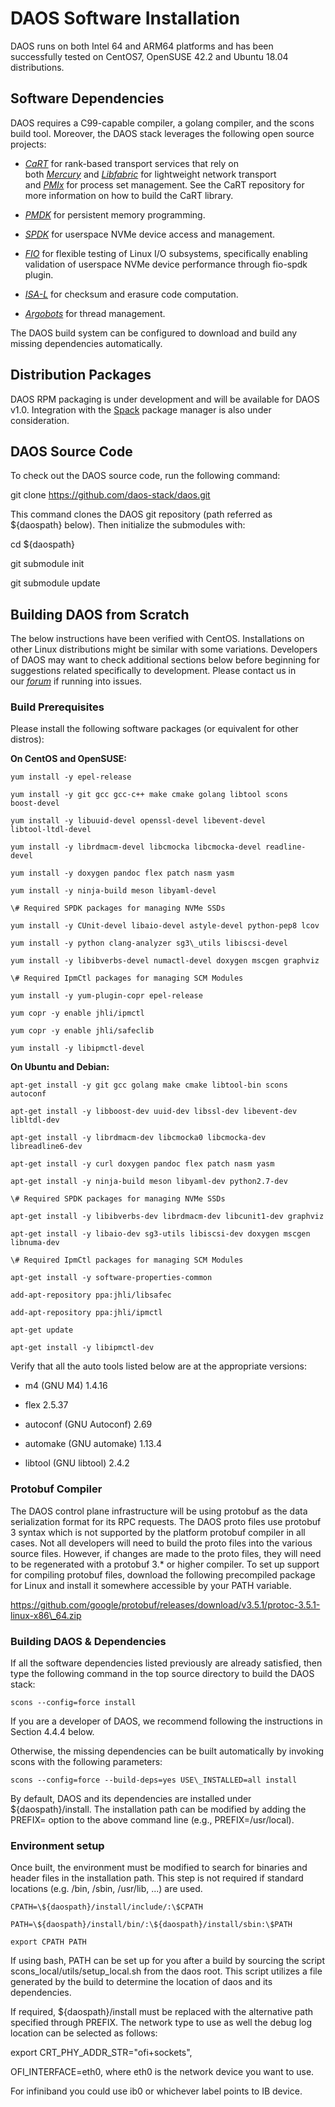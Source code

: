 DAOS Software Installation
==========================

DAOS runs on both Intel 64 and ARM64 platforms and has been
successfully tested on CentOS7, OpenSUSE 42.2 and Ubuntu 18.04
distributions.

Software Dependencies
---------------------

DAOS requires a C99-capable compiler, a golang compiler, and the scons
build tool. Moreover, the DAOS stack leverages the following open source
projects:

-   [*CaRT*](https://github.com/daos-stack/cart) for rank-based
    transport services that rely on
    both [*Mercury*](https://mercury-hpc.github.io/) and [*Libfabric*](https://ofiwg.github.io/libfabric/) for
    lightweight network transport
    and [*PMIx*](https://github.com/pmix/master) for process set
    management. See the CaRT repository for more information on how to
    build the CaRT library.

-   [*PMDK*](https://github.com/pmem/pmdk.git) for persistent memory
    programming.

-   [*SPDK*](http://spdk.io/) for userspace NVMe device access and
    management.

-   [*FIO*](https://github.com/axboe/fio) for flexible testing of Linux
    I/O subsystems, specifically enabling validation of userspace NVMe
    device performance through fio-spdk plugin.

-   [*ISA-L*](https://github.com/01org/isa-l) for checksum and erasure
    code computation.

-   [*Argobots*](https://github.com/pmodels/argobots) for thread
    management.

The DAOS build system can be configured to download and build any
missing dependencies automatically.

Distribution Packages
---------------------

DAOS RPM packaging is under development and will be available for DAOS
v1.0. Integration with the [Spack](https://spack.io/) package manager is
also under consideration.

DAOS Source Code
----------------

To check out the DAOS source code, run the following command:

git clone https://github.com/daos-stack/daos.git

This command clones the DAOS git repository (path referred as
\${daospath} below). Then initialize the submodules with:

cd \${daospath}

git submodule init

git submodule update

Building DAOS from Scratch
--------------------------

The below instructions have been verified with CentOS. Installations on
other Linux distributions might be similar with some variations.
Developers of DAOS may want to check additional sections below before
beginning for suggestions related specifically to development. Please
contact us in our [*forum*](https://daos.groups.io/g/daos) if running
into issues.

### Build Prerequisites

Please install the following software packages (or equivalent for other
distros):

**On CentOS and OpenSUSE:**

    yum install -y epel-release

    yum install -y git gcc gcc-c++ make cmake golang libtool scons
    boost-devel

    yum install -y libuuid-devel openssl-devel libevent-devel
    libtool-ltdl-devel

    yum install -y librdmacm-devel libcmocka libcmocka-devel readline-devel

    yum install -y doxygen pandoc flex patch nasm yasm

    yum install -y ninja-build meson libyaml-devel

    \# Required SPDK packages for managing NVMe SSDs

    yum install -y CUnit-devel libaio-devel astyle-devel python-pep8 lcov

    yum install -y python clang-analyzer sg3\_utils libiscsi-devel

    yum install -y libibverbs-devel numactl-devel doxygen mscgen graphviz

    \# Required IpmCtl packages for managing SCM Modules

    yum install -y yum-plugin-copr epel-release

    yum copr -y enable jhli/ipmctl

    yum copr -y enable jhli/safeclib

    yum install -y libipmctl-devel

**On Ubuntu and Debian:**

    apt-get install -y git gcc golang make cmake libtool-bin scons autoconf

    apt-get install -y libboost-dev uuid-dev libssl-dev libevent-dev
    libltdl-dev

    apt-get install -y librdmacm-dev libcmocka0 libcmocka-dev
    libreadline6-dev

    apt-get install -y curl doxygen pandoc flex patch nasm yasm

    apt-get install -y ninja-build meson libyaml-dev python2.7-dev

    \# Required SPDK packages for managing NVMe SSDs

    apt-get install -y libibverbs-dev librdmacm-dev libcunit1-dev graphviz

    apt-get install -y libaio-dev sg3-utils libiscsi-dev doxygen mscgen
    libnuma-dev

    \# Required IpmCtl packages for managing SCM Modules

    apt-get install -y software-properties-common

    add-apt-repository ppa:jhli/libsafec

    add-apt-repository ppa:jhli/ipmctl

    apt-get update

    apt-get install -y libipmctl-dev

Verify that all the auto tools listed below are at the appropriate
versions:

-   m4 (GNU M4) 1.4.16

-   flex 2.5.37

-   autoconf (GNU Autoconf) 2.69

-   automake (GNU automake) 1.13.4

-   libtool (GNU libtool) 2.4.2

### Protobuf Compiler

The DAOS control plane infrastructure will be using protobuf as the data
serialization format for its RPC requests. The DAOS proto files use
protobuf 3 syntax which is not supported by the platform protobuf
compiler in all cases. Not all developers will need to build the proto
files into the various source files. However, if changes are made to the
proto files, they will need to be regenerated with a protobuf 3.\* or
higher compiler. To set up support for compiling protobuf files,
download the following precompiled package for Linux and install it
somewhere accessible by your PATH variable.

https://github.com/google/protobuf/releases/download/v3.5.1/protoc-3.5.1-linux-x86\_64.zip

### Building DAOS & Dependencies

If all the software dependencies listed previously are already
satisfied, then type the following command in the top source directory
to build the DAOS stack:

    scons --config=force install

If you are a developer of DAOS, we recommend following the instructions
in Section 4.4.4 below.

Otherwise, the missing dependencies can be built automatically by
invoking scons with the following parameters:

    scons --config=force --build-deps=yes USE\_INSTALLED=all install

By default, DAOS and its dependencies are installed under
\${daospath}/install. The installation path can be modified by adding
the PREFIX= option to the above command line (e.g., PREFIX=/usr/local).

### Environment setup

Once built, the environment must be modified to search for binaries and
header files in the installation path. This step is not required if
standard locations (e.g. /bin, /sbin, /usr/lib, ...) are used.

    CPATH=\${daospath}/install/include/:\$CPATH

    PATH=\${daospath}/install/bin/:\${daospath}/install/sbin:\$PATH

    export CPATH PATH

If using bash, PATH can be set up for you after a build by sourcing the
script scons\_local/utils/setup\_local.sh from the daos root. This
script utilizes a file generated by the build to determine the location
of daos and its dependencies.

If required, \${daospath}/install must be replaced with the alternative
path specified through PREFIX. The network type to use as well the debug
log location can be selected as follows:

export CRT\_PHY\_ADDR\_STR="ofi+sockets",

OFI\_INTERFACE=eth0, where eth0 is the network device you want to use.

For infiniband you could use ib0 or whichever label points to IB device.
